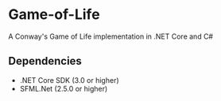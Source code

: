 # Game-of-Life
A Conway's Game of Life implementation in .NET Core and C#
## Dependencies
* .NET Core SDK (3.0 or higher)
* SFML.Net (2.5.0 or higher)
